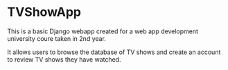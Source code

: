 # TVShowApp

This is a basic Django webapp created for a web app development university coure taken in 2nd year.

It allows users to browse the database of TV shows and create an account to review TV shows they have watched.

